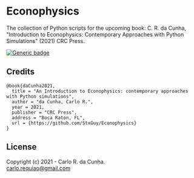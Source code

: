 # Econophysics

The collection of Python scripts for the upcoming book: C. R. da Cunha, "Introduction to Econophysics: Contemporary Approaches with Python Simulations" (2021) CRC Press.


[![Generic badge](https://img.shields.io/badge/GitHub-StxGuy/Econophysics-<COLOR>.svg)](https://github.com/StxGuy/Econophysics)


## Credits
        
    @book{daCunha2021,
      title = "An Introduction to Econophysics: contemporary approaches with Python simulations",
      author = "da Cunha, Carlo R.",
      year = 2021,
      publisher = "CRC Press",
      address = "Boca Raton, FL",
      url = {https://github.com/StxGuy/Econophysics}
    }        
        
## License

Copyright (c) 2021 - Carlo R. da Cunha. \
<carlo.requiao@gmail.com>

